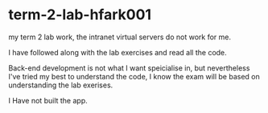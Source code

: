 # term-2-lab-hfark001
my term 2 lab work, the intranet virtual servers do not work for me.

I have followed along with the lab exercises and read all the code.

Back-end development is not what I want speicialise in, but nevertheless I've tried my best to understand the code, I know the exam will be based on understanding the lab exerises.

I Have not built the app.
